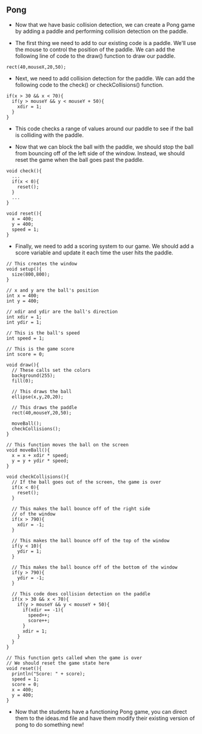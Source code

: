 Pong
--------

* Now that we have basic collision detection, we can create a Pong game by adding a paddle and performing 
  collision detection on the paddle.
  
* The first thing we need to add to our existing code is a paddle.  We'll use the mouse to control the position 
   of the paddle.  We can add the following line of code to the draw() function to draw our paddle.
   
```
rect(40,mouseX,20,50);
```

* Next, we need to add collision detection for the paddle.  We can add the following code to the check() or 
  checkCollisions() function.
  
```
if(x > 30 && x < 70){
  if(y > mouseY && y < mouseY + 50){
    xdir = 1;
  }
}
```

* This code checks a range of values around our paddle to see if the ball is colliding with the paddle.

* Now that we can block the ball with the paddle, we should stop the ball from bouncing off of the left side of the
  window.  Instead, we should reset the game when the ball goes past the paddle.
  
```
void check(){
  ...
  if(x < 0){
    reset();
  }
  ...
}

void reset(){
  x = 400;
  y = 400;
  speed = 1;
}
```

* Finally, we need to add a scoring system to our game.  We should add a score variable and update it each time
  the user hits the paddle.

```
// This creates the window
void setup(){
  size(800,800); 
}

// x and y are the ball's position
int x = 400;
int y = 400;

// xdir and ydir are the ball's direction
int xdir = 1;
int ydir = 1;

// This is the ball's speed
int speed = 1;

// This is the game score
int score = 0;

void draw(){
  // These calls set the colors
  background(255);
  fill(0);
  
  // This draws the ball
  ellipse(x,y,20,20);
  
  // This draws the paddle
  rect(40,mouseY,20,50);
  
  moveBall();
  checkCollisions();
}

// This function moves the ball on the screen
void moveBall(){
  x = x + xdir * speed;
  y = y + ydir * speed;
}

void checkCollisions(){
  // If the ball goes out of the screen, the game is over
  if(x < 0){
    reset();
  }
  
  // This makes the ball bounce off of the right side
  // of the window
  if(x > 790){
    xdir = -1;
  }
  
  // This makes the ball bounce off of the top of the window
  if(y < 10){
    ydir = 1; 
  }
  
  // This makes the ball bounce off of the bottom of the window
  if(y > 790){
    ydir = -1;
  }
  
  // This code does collision detection on the paddle
  if(x > 30 && x < 70){
    if(y > mouseY && y < mouseY + 50){
      if(xdir == -1){
        speed++;
        score++;
      }
      xdir = 1;
    }
  }
}

// This function gets called when the game is over
// We should reset the game state here
void reset(){
  println("Score: " + score);
  speed = 1;
  score = 0;
  x = 400;
  y = 400;
}
```

* Now that the students have a functioning Pong game, you can direct them to the ideas.md file and have them modify 
  their existing version of pong to do something new!
